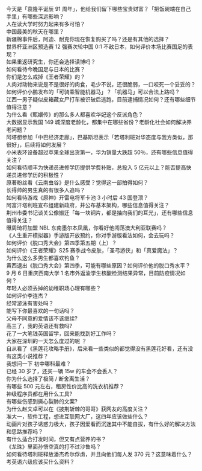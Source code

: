 今天是「袁隆平诞辰 91 周年」，他给我们留下哪些宝贵财富？「把饭碗端在自己手里」有哪些深远影响？  
人在读大学时努力起来有多可怕？  
中国最美的秋天在哪里？  
新疆棉事件后，阿迪、耐克你现在恢复购买了吗？还是有其他的选择？  
世界杯亚洲区预选赛 12 强赛次轮中国 0:1 不敌日本，如何评价本场比赛国足的表现？  
如果重返研究生，你还会选择读博吗？  
如何看待今晚国足与日本的比赛？  
你们是怎么戒掉《王者荣耀》的？  
人肉对动物来说是不是很好的肉食，毛少不说，还很脆弱，一口咬死一个妥妥的？  
如何评价小鹏发布的「可骑乘智能机器马」？「机器马」可以合法上路吗？  
江西一男子疑似皮箱藏女尸打车被识破后逃跑，目前逮捕情况如何？还有哪些细节值得注意？  
为什么看《甄嬛传》的那么多人都喜欢华妃这个反派角色？  
大数据显示我国 149 城深度老龄化，都集中在哪些省份？老龄化社会如何解决养老问题？  
阿塔想参加「中巴经济走廊」，巴基斯坦表示「若塔利班对华态度与我方类似，那很好」，后续将如何发展？  
小米表环设备超过苹果全球出货第一，华为销量大跌超 50％，还有哪些信息值得关注？  
如何看待顺丰为快递员进修学历提供学费补贴，总投入 5 亿元以上？能否提高快递员进修学历的积极性？  
原著粉丝看《云南虫谷》是什么感受？觉得这一部拍得如何？  
长得帅的男生真的有很多人追吗？  
如何看待游戏《原神》开雷电将军卡池 3 小时后 43 国登顶？  
阿富汗塔利班宣布组建新政府，并公布基本架构，哪些信息值得关注？  
荆州市委书记谈关公像搬迁「每一块铜片，都是抽向我们的耳光」，还有哪些信息值得关注？  
曝周琦将加盟 NBL 东南墨尔本凤凰，你看好他闯荡澳大利亚联赛吗？  
《人生重开模拟器》手游版开放预约，你对手游版看法如何，会去玩吗？  
如何评价《脱口秀大会》第四季第五期（上）？  
如何评价《王者荣耀》S25 赛季战令皮肤，「圣弓游侠」和「真爱魔法」？  
为什么这么多男生都喜欢钓鱼？  
黄西退出《脱口秀大会》第四季，可能有哪些原因？如何评价他的脱口秀水平？  
9 月 6 日重庆西南大学 1 名市外返渝学生核酸检测结果异常，目前防疫情况如何？  
年轻人必须丢掉的幼稚职场心理有哪些？  
如何评价李连杰？  
经常游泳有害处吗？  
能写下你最喜欢的一句话吗？  
父母不同意的爱情该不该继续?  
高三了，我的英语还有救吗?  
花了一大笔钱英国留学，回来能找到好工作吗？  
大家在深圳的一天怎么度过的呢 ？  
自从看了《黑莲花攻略手册》，后来看一些类似的都觉得没有黑莲花好看，还有没有这类小说推荐？  
我想问一下 初中哪科最难？  
已经 30 岁了，还买一辆 15w 的车会不会丢人？  
你为什么选择了极简 / 断舍离生活？  
有哪些 500 元左右，租房性价比高的洗衣机推荐？  
神级程序员都在用什么工具?  
有哪些伤感到撕心裂肺的文案?  
为什么赵文卓可以在《披荆斩棘的哥哥》获网友的高度关注？  
准大一，软件工程，想进互联网大厂，这四年应该做些什么？  
动画片对孩子诱惑力极大，孩子因爱看而沉迷其中不能自拔，有什么好的解决方法和思路推荐吗？  
有什么适合打发时间，但又有点营养的书？  
《龙珠》里面孙悟空真的打不过沙鲁吗？  
如何看待塔利班释放潘杰希尔俘虏，并且向他们每人发 370 元？这意味着什么？  
考英语六级应该买什么资料？  
